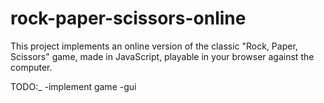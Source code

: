# rock-paper-scissors-online
This project implements an online version of the classic "Rock, Paper, Scissors" game, made in JavaScript, playable in your browser against the computer. 

TODO:_
-implement game
-gui